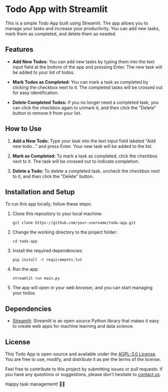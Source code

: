 # Todo App with Streamlit

This is a simple Todo App built using Streamlit. The app allows you to manage your tasks and increase your productivity. You can add new tasks, mark them as completed, and delete them as needed.

## Features

- **Add New Todos:** You can add new tasks by typing them into the text input field at the bottom of the app and pressing Enter. The new task will be added to your list of todos.

- **Mark Todos as Completed:** You can mark a task as completed by clicking the checkbox next to it. The completed tasks will be crossed out for easy identification.

- **Delete Completed Todos:** If you no longer need a completed task, you can click the checkbox again to unmark it, and then click the "Delete" button to remove it from your list.

## How to Use

1. **Add a New Todo:** Type your task into the text input field labeled "Add new todo..." and press Enter. Your new task will be added to the list.

2. **Mark as Completed:** To mark a task as completed, click the checkbox next to it. The task will be crossed out to indicate completion.

3. **Delete a Todo:** To delete a completed task, uncheck the checkbox next to it, and then click the "Delete" button.

## Installation and Setup

To run this app locally, follow these steps:

1. Clone this repository to your local machine:

   `git clone https://github.com/your-username/todo-app.git`

2. Change the working directory to the project folder:

   `cd todo-app`

3. Install the required dependencies:

   `pip install -r requirements.txt`

4. Run the app:

   `streamlit run main.py`

5. The app will open in your web browser, and you can start managing your todos.

## Dependencies

- [Streamlit](https://streamlit.io/): Streamlit is an open-source Python library that makes it easy to create web apps for machine learning and data science.

## License

This Todo App is open-source and available under the [AGPL-3.0 License](LICENSE). You are free to use, modify, and distribute it as per the terms of the license.

Feel free to contribute to this project by submitting issues or pull requests. If you have any questions or suggestions, please don't hesitate to [contact us](mailto:manvendra.raj.2002@gmail.com).

Happy task management! 📝🚀
